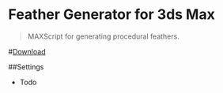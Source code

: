 Feather Generator for 3ds Max
====================

> MAXScript for generating procedural feathers.

#[Download](??)

##Settings
* Todo
